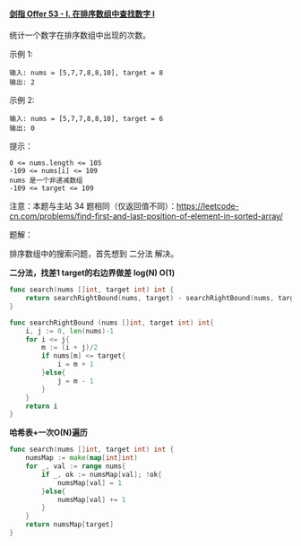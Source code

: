 #### [剑指 Offer 53 - I. 在排序数组中查找数字 I](https://leetcode.cn/problems/zai-pai-xu-shu-zu-zhong-cha-zhao-shu-zi-lcof/)

统计一个数字在排序数组中出现的次数。

 

示例 1:

```
输入: nums = [5,7,7,8,8,10], target = 8
输出: 2
```

示例 2:

```
输入: nums = [5,7,7,8,8,10], target = 6
输出: 0
```


提示：

```
0 <= nums.length <= 105
-109 <= nums[i] <= 109
nums 是一个非递减数组
-109 <= target <= 109
```


注意：本题与主站 34 题相同（仅返回值不同）：https://leetcode-cn.com/problems/find-first-and-last-position-of-element-in-sorted-array/


题解：

排序数组中的搜索问题，首先想到 二分法 解决。

**二分法，找差1 target的右边界做差 log(N) O(1)**

```go
func search(nums []int, target int) int {
    return searchRightBound(nums, target) - searchRightBound(nums, target-1)
}

func searchRightBound (nums []int, target int) int{
    i, j := 0, len(nums)-1
    for i <= j{
        m := (i + j)/2
        if nums[m] <= target{
            i = m + 1
        }else{
            j = m - 1
        }
    }
    return i
}
```

**哈希表+一次O(N)遍历**

```go
func search(nums []int, target int) int {
    numsMap := make(map[int]int)
    for _, val := range nums{
        if _, ok := numsMap[val]; !ok{
            numsMap[val] = 1
        }else{
            numsMap[val] += 1
        }
    }
    return numsMap[target]
}
```

